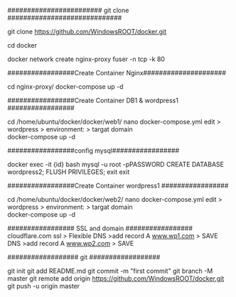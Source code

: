 ######################## git clone #############################

git clone https://github.com/WindowsROOT/docker.git

cd docker

docker network create nginx-proxy 
fuser -n tcp -k 80

#################Create Container Nginx#####################

cd nginx-proxy/
docker-compose up -d

#################Create Container DB1 & wordpress1 #################

cd /home/ubuntu/docker/docker/web1/
nano docker-compose.yml
edit > wordpress > environment: > targat domain  
docker-compose up -d

#################config mysql#################

docker exec -it {id} bash
mysql -u root -pPASSWORD
CREATE DATABASE wordpress2;
FLUSH PRIVILEGES;
exit
exit

#################Create Container wordpress1 #################

cd /home/ubuntu/docker/docker/web2/
nano docker-compose.yml
edit > wordpress > environment: > targat domain  
docker-compose up -d

################# SSL and domain #################
cloudflare.com 
ssl > Flexible 
DNS >add record A www.wp1.com > SAVE
DNS >add record A www.wp2.com > SAVE





##################  git ##################

git init
git add README.md
git commit -m "first commit"
git branch -M master
git remote add origin https://github.com/WindowsROOT/docker.git
git push -u origin master


